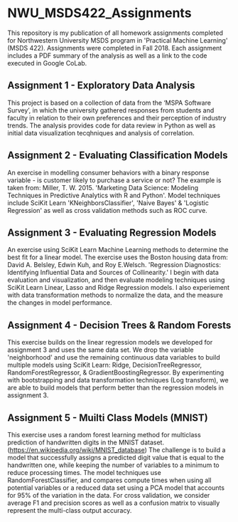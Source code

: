 # NWU_MSDS422_Assignments

This repository is my publication of all homework assignments completed for Northwestern University MSDS program in 'Practical Machine Learning' (MSDS 422).  Assignments were completed in Fall 2018.  Each assignment includes a PDF summary of the analysis as well as a link to the code executed in Google CoLab.

## Assignment 1 - Exploratory Data Analysis

This project is based on a collection of data from the ‘MSPA Software Survey’, in which the university gathered
responses from students and faculty in relation to their own preferences and their perception of industry trends.  The analysis provides code for data review in Python as well as initial data visualization tecqhniques and analysis of correlation.

## Assignment 2 - Evaluating Classification Models

An exercise in modelling consumer behaviors with a binary response variable - is customer likely to purchase a service or not?  The example is taken from: Miller, T. W. 2015. 'Marketing Data Science: Modeling Techniques in Predictive Analytics with R and Python'.  Model techniques include SciKit Learn 'KNeighborsClassifier', 'Naive Bayes' & 'Logistic Regression' as well as cross validation methods such as ROC curve.

## Assignment 3 - Evaluating Regression Models

An exercise using SciKit Learn Machine Learning methods to determine the best fit for a linear model.
The exercise uses the Boston housing data from: David A. Belsley, Edwin Kuh, and Roy E.Welsch. 'Regression Diagnostics: Identifying Influential Data and Sources of Collinearity.'  I begin with data evaluation and visualization, and then evaluate modeling techniques using SciKit Learn Linear, Lasso and Ridge Regression models.  I also experiement with data transformation methods to normalize the data, and the measure the changes in model performance.

## Assignment 4 - Decision Trees & Random Forests

This exercise builds on the linear regression models we developed for assignment 3 and uses the same data set.  We drop the variable 'neighborhood' and use the remaining continuous data variables to build multiple models using SciKit Learn: Ridge, DecisionTreeRegressor, RandomForestRegressor, & GradientBoostingRegressor.  By experimenting with bootstrapping and data transformation techniques (Log transform), we are able to build models that perform better than the regression models in assignment 3.

## Assignment 5 - Muilti Class Models (MNIST)

This exercise uses a random forest learning method for multiclass prediction of handwritten digits in the MNIST dataset. (https://en.wikipedia.org/wiki/MNIST_database) The challenge is to build a model that successfully assigns a predicted digit value that is equal to the handwritten one, while keeping the number of variables to a minimum to reduce processing times.  The model techniques use RandomForestClassifier, and compares compute times when using all potential variables or a reduced data set using a PCA model that accounts for 95% of the variation in the data.  For cross validation, we consider average F1 and precision scores as well as a confusion matrix to visually represent the multi-class output accuracy. 
